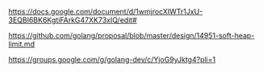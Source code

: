
https://docs.google.com/document/d/1wmjrocXIWTr1JxU-3EQBI6BK6KgtiFArkG47XK73xIQ/edit#

https://github.com/golang/proposal/blob/master/design/14951-soft-heap-limit.md

https://groups.google.com/g/golang-dev/c/YjoG9yJktg4?pli=1
